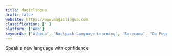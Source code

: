 ```yaml
---
title: Magiclingua
draft: false 
website: https://www.magiclingua.com
classification: ['']
platform: ['Web']
keywords: ['Athena', 'Backpack Language Learning', 'Basecamp', 'Do People Say', 'Drops', 'Duolingo', 'Easy Ten', 'Edwin', 'Flowlingo', 'Fluently', 'LONY', 'Little Lingua', 'Mynnr', 'Parla', 'Pili Pop', 'ROYBI', 'Rosetta Stone', 'TwitchCast', 'Whale Talk', 'iTranslate Lingo']
---
```

Speak a new language with confidence